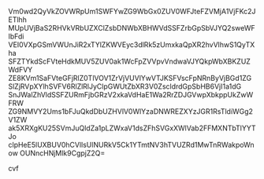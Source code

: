 Vm0wd2QyVkZOVWRpUm1SWFYwZG9WbGx0ZUV0WFJteFZVMjA1VjFKc2JETlhh
MUpUVjBaS2RHVkVRbUZXClZsbDNWbXBHWVdSSFZrbGpSbVJYQ2sweWFIbFdi
VEI0VXpGSmVWUnJiR2xTYlZKWVEyc3dlRk5zUmxkaQpXR2hvVlhwS1QyTXha
SFZTYkdScFVteHdkMUV5ZUV0ak1WcFpZVVpvVndwaVJYQkpWbXBKZUZWdFVY
ZE8KVm1SaFVteGFjRlZ0TlVOV1ZrVjVUVlYwVTJKSFVscFpNRnByVjBGd1ZG
SlZjRVpXYlhSVFV6RlZlRlJyClpGWUtZbXR3V0ZscldrdGpSbHB6VjI1a1dG
SnJWalZhVldSSFZURmFjbGRzV2xkaVdHaE1Wa2RrZDJGVwpXbkppUkZwWFRW
ZG9NMVY2Ums1bFJuQkdDbUZHVlV0WlYzaDNWREZXYzJGR1RsTldiWGg2V1ZW
ak5XRXgKU25SVmJuQldZa1pLZWxaV1dsZFhSVGxXWlVab2FFMXNTbTlYYTJo
clpHeE5lUXBUV0hCVllsUlNURkV5Ck1YTmtNV3hTVUZRd1MwTnRWakpoWnow
OUNncHNjMlk9CgpjZ2Q=

cvf